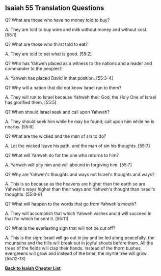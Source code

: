## Isaiah 55 Translation Questions ##

Q? What are those who have no money told to buy?

A. They are told to buy wine and milk without money and without cost. [55:1]

Q? What are those who thirst told to eat?

A. They are told to eat what is good. [55:2]

Q? Who has Yahweh placed as a witness to the nations and a leader and commander to the peoples?

A. Yahweh has placed David in that position. [55:3-4]

Q? Why will a nation that did not know Israel run to them?

A. They will run to Israel because Yahweh their God, the Holy One of Israel has glorified them. [55:5]

Q? When should Israel seek and call upon Yahweh?

A. They should seek him while he may be found; call upon him while he is nearby. [55:6]

Q? What are the wicked and the man of sin to do?

A. Let the wicked leave his path, and the man of sin his thoughts. [55:7]

Q? What will Yahweh do for the one who returns to him?

A. Yahweh will pity him and will abound in forgiving him. [55:7]

Q? Why are Yahweh's thoughts and ways not Israel's thoughts and ways?

A. This is so because as the heavens are higher than the earth so are Yahweh's ways higher than their ways and Yahweh's thought than Israel's thoughts. [55:8-9]

Q? What will happen to the words that go from Yahweh's mouth?

A. They will accomplish that which Yahweh wishes and it will succeed in that for which he sent it. [55:11]

Q? What is the everlasting sign that will not be cut off?

A. This is the sign: Israel will go out in joy and be led along peacefully. the mountains and the hills will break out in joyful shouts before them. All the trees of the fields will clap their hands. Instead of the thorn bushes, evergreens will grow and instead of the brier, the myrtle tree will grow. [55:12-13]

__[Back to Isaiah Chapter List](./)__

